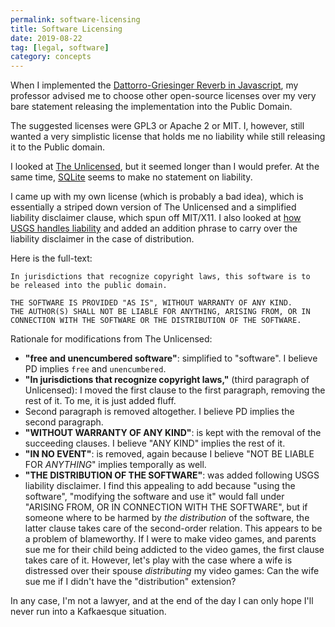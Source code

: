 ```yaml
---
permalink: software-licensing
title: Software Licensing
date: 2019-08-22
tag: [legal, software]
category: concepts
---
```


When I implemented the [Dattorro-Griesinger Reverb in Javascript](https://github.com/khoin/DattorroReverbNode), my professor advised me to choose other open-source licenses over my very bare statement releasing the implementation into the Public Domain.

The suggested licenses were GPL3 or Apache 2 or MIT. I, however, still wanted a very simplistic license that holds me no liability while still releasing it to the Public domain. 

I looked at [The Unlicensed](https://unlicense.org/), but it seemed longer than I would prefer. At the same time, [SQLite](https://www.sqlite.org/copyright.html) seems to make no statement on liability. 

I came up with my own license (which is probably a bad idea), which is essentially a striped down version of The Unlicensed and a simplified liability disclaimer clause, which spun off MIT/X11. I also looked at [how USGS handles liability](https://www.usgs.gov/information-policies-and-instructions/liability) and added an addition phrase to carry over the liability disclaimer in the case of distribution.

Here is the full-text:

```
In jurisdictions that recognize copyright laws, this software is to
be released into the public domain.

THE SOFTWARE IS PROVIDED "AS IS", WITHOUT WARRANTY OF ANY KIND.
THE AUTHOR(S) SHALL NOT BE LIABLE FOR ANYTHING, ARISING FROM, OR IN
CONNECTION WITH THE SOFTWARE OR THE DISTRIBUTION OF THE SOFTWARE.
```

Rationale for modifications from The Unlicensed:

* **"free and unencumbered software"**: simplified to "software". I believe PD implies `free` and `unencumbered`.
* **"In jurisdictions that recognize copyright laws,"** (third paragraph of Unlicensed): I moved the first clause to the first paragraph, removing the rest of it. To me, it is just added fluff.
* Second paragraph is removed altogether. I believe PD implies the second paragraph.
* **"WITHOUT WARRANTY OF ANY KIND"**: is kept with the removal of the succeeding clauses. I believe "ANY KIND" implies the rest of it.
* **"IN NO EVENT"**: is removed, again because I believe "NOT BE LIABLE FOR _ANYTHING_" implies temporally as well.
* **"THE DISTRIBUTION OF THE SOFTWARE"**: was added following USGS liability disclaimer. I find this appealing to add because "using the software", "modifying the software and use it" would fall under "ARISING FROM, OR IN CONNECTION WITH THE SOFTWARE", but if someone where to be harmed by _the distribution_ of the software, the latter clause takes care of the second-order relation. This appears to be a problem of blameworthy. If I were to make video games, and parents sue me for their child being addicted to the video games, the first clause takes care of it. However, let's play with the case where a wife is distressed over their spouse _distributing_ my video games: Can the wife sue me if I didn't have the "distribution" extension?

In any case, I'm not a lawyer, and at the end of the day I can only hope I'll never run into a Kafkaesque situation.